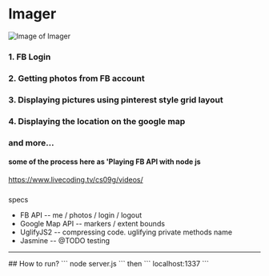 # Imager
![Image of Imager](http://i.imgur.com/Oc27oIg.png)

### 1. FB Login
### 2. Getting photos from FB account
### 3. Displaying pictures using pinterest style grid layout
### 4. Displaying the location on the google map
### and more...

#### some of the process here as 'Playing FB API with node js
https://www.livecoding.tv/cs09g/videos/


###
specs
* FB API -- me / photos / login / logout
* Google Map API -- markers / extent bounds
* UglifyJS2 -- compressing code. uglifying private methods name
* Jasmine -- @TODO testing

<hr>
## How to run?
```
node server.js
```
then
```
localhost:1337
```
